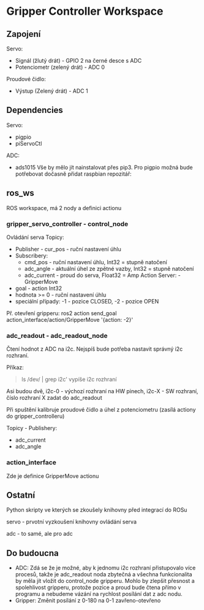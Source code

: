 # Gripper Controller Workspace
## Zapojení
Servo:
* Signál (žlutý drát) - GPIO 2 na černé desce s ADC
* Potenciometr (zelený drát) - ADC 0

Proudové čidlo:
* Výstup (Zelený drát) - ADC 1

## Dependencies
Servo:
* pigpio
* piServoCtl

ADC:
* ads1015
Vše by mělo jít nainstalovat přes pip3. Pro pigpio možná bude potřebovat dočasně přidat raspbian repozitář: 

## ros_ws
ROS workspace, má 2 nody a definici actionu

### gripper_servo_controller - control_node
Ovládání serva
Topicy:
* Publisher - cur_pos - ruční nastavení úhlu
* Subscribery:
  * cmd_pos - ruční nastavení úhlu, Int32 = stupně natočení
  * adc_angle - aktuální úhel ze zpětné vazby, Int32 = stupně natočení
  * adc_current - proud do serva, Float32 = Amp
Action Server: - GripperMove
* goal - action Int32
* hodnota >= 0 - ruční nastavení úhlu
* speciální případy: -1 - pozice CLOSED, -2 - pozice OPEN

Př. otevření gripperu: ros2 action send_goal action_interface/action/GripperMove '{action: -2}'

### adc_readout - adc_readout_node
Čtení hodnot z ADC na i2c. Nejspíš bude potřeba nastavit správný i2c rozhraní.

Příkaz: 

> ls /dev/ | grep i2c' vypíše i2c rozhraní

Asi budou dvě, i2c-0 - výchozí rozhraní na HW pinech, i2c-X - SW rozhraní, číslo rozhraní X zadat do adc_readout

Při spuštění kalibruje proudové čidlo a úhel z potenciometru (zasílá actiony do gripper_controlleru)

Topicy - Publishery:
* adc_current
* adc_angle

### action_interface
Zde je definice GripperMove actionu

## Ostatní
Python skripty ve kterých se zkoušely knihovny před integrací do ROSu

servo - prvotní vyzkoušení knihovny ovládání serva

adc - to samé, ale pro adc
## Do budoucna 

* ADC: Zdá se že je možné, aby k jednomu i2c rozhraní přistupovalo více procesů, takže je adc_readout noda zbytečná a všechna funkcionalita by měla jít vložit do control_node gripperu.
Mohlo by zlepšit přesnost a spolehlivost gripperu, protože pozice a proud bude čtena přímo v programu a nebudeme vázání na rychlost posílání dat z adc nodu.
* Gripper: Změnit posílání z 0-180 na 0-1 zavřeno-otevřeno
